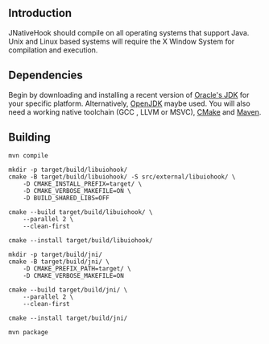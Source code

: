 ## Introduction
JNativeHook should compile on all operating systems that support Java. Unix and Linux based systems 
will require the X Window System for compilation and execution.  

## Dependencies
Begin by downloading and installing a recent version of 
[Oracle's JDK](http://www.oracle.com/technetwork/java/javase/downloads/index.html) for your specific platform.
Alternatively, [OpenJDK](https://jdk.java.net/) maybe used.  You will also need a working native toolchain (GCC , LLVM 
or MSVC), [CMake](https://cmake.org/download/) and [Maven](https://maven.apache.org/download.cgi).  

## Building
```                                      
mvn compile

mkdir -p target/build/libuiohook/
cmake -B target/build/libuiohook/ -S src/external/libuiohook/ \
    -D CMAKE_INSTALL_PREFIX=target/ \
    -D CMAKE_VERBOSE_MAKEFILE=ON \
    -D BUILD_SHARED_LIBS=OFF

cmake --build target/build/libuiohook/ \
    --parallel 2 \
    --clean-first

cmake --install target/build/libuiohook/

mkdir -p target/build/jni/
cmake -B target/build/jni/ \
    -D CMAKE_PREFIX_PATH=target/ \
    -D CMAKE_VERBOSE_MAKEFILE=ON

cmake --build target/build/jni/ \
    --parallel 2 \
    --clean-first

cmake --install target/build/jni/

mvn package
```
